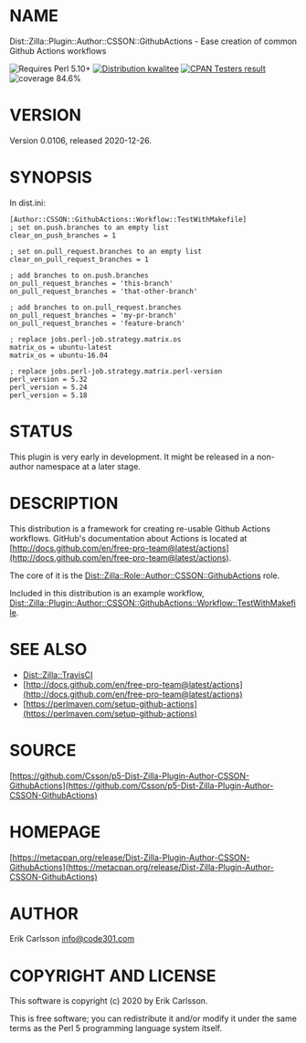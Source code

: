 # NAME

Dist::Zilla::Plugin::Author::CSSON::GithubActions - Ease creation of common Github Actions workflows

<div>
    <p>
    <img src="https://img.shields.io/badge/perl-5.10+-blue.svg" alt="Requires Perl 5.10+" />
    <a href="http://cpants.cpanauthors.org/release/CSSON/Dist-Zilla-Plugin-Author-CSSON-GithubActions-0.0106"><img src="http://badgedepot.code301.com/badge/kwalitee/CSSON/Dist-Zilla-Plugin-Author-CSSON-GithubActions/0.0106" alt="Distribution kwalitee" /></a>
    <a href="http://matrix.cpantesters.org/?dist=Dist-Zilla-Plugin-Author-CSSON-GithubActions%200.0106"><img src="http://badgedepot.code301.com/badge/cpantesters/Dist-Zilla-Plugin-Author-CSSON-GithubActions/0.0106" alt="CPAN Testers result" /></a>
    <img src="https://img.shields.io/badge/coverage-84.6%-orange.svg" alt="coverage 84.6%" />
    </p>
</div>

# VERSION

Version 0.0106, released 2020-12-26.

# SYNOPSIS

In dist.ini:

    [Author::CSSON::GithubActions::Workflow::TestWithMakefile]
    ; set on.push.branches to an empty list
    clear_on_push_branches = 1

    ; set on.pull_request.branches to an empty list
    clear_on_pull_request_branches = 1

    ; add branches to on.push.branches
    on_pull_request_branches = 'this-branch'
    on_pull_request_branches = 'that-other-branch'

    ; add branches to on.pull_request.branches
    on_pull_request_branches = 'my-pr-branch'
    on_pull_request_branches = 'feature-branch'

    ; replace jobs.perl-job.strategy.matrix.os
    matrix_os = ubuntu-latest
    matrix_os = ubuntu-16.04

    ; replace jobs.perl-job.strategy.matrix.perl-version
    perl_version = 5.32
    perl_version = 5.24
    perl_version = 5.18

# STATUS

This plugin is very early in development. It might be released in a non-author namespace at a later stage.

# DESCRIPTION

This distribution is a framework for creating re-usable Github Actions workflows. GitHub's documentation about Actions is located at [http://docs.github.com/en/free-pro-team@latest/actions](http://docs.github.com/en/free-pro-team@latest/actions).

The core of it is the [Dist::Zilla::Role::Author::CSSON::GithubActions](https://metacpan.org/pod/Dist::Zilla::Role::Author::CSSON::GithubActions) role.

Included in this distribution is an example workflow, [Dist::Zilla::Plugin::Author::CSSON::GithubActions::Workflow::TestWithMakefile](https://metacpan.org/pod/Dist::Zilla::Plugin::Author::CSSON::GithubActions::Workflow::TestWithMakefile).

# SEE ALSO

- [Dist::Zilla::TravisCI](https://metacpan.org/pod/Dist::Zilla::TravisCI)
- [http://docs.github.com/en/free-pro-team@latest/actions](http://docs.github.com/en/free-pro-team@latest/actions)
- [https://perlmaven.com/setup-github-actions](https://perlmaven.com/setup-github-actions)

# SOURCE

[https://github.com/Csson/p5-Dist-Zilla-Plugin-Author-CSSON-GithubActions](https://github.com/Csson/p5-Dist-Zilla-Plugin-Author-CSSON-GithubActions)

# HOMEPAGE

[https://metacpan.org/release/Dist-Zilla-Plugin-Author-CSSON-GithubActions](https://metacpan.org/release/Dist-Zilla-Plugin-Author-CSSON-GithubActions)

# AUTHOR

Erik Carlsson <info@code301.com>

# COPYRIGHT AND LICENSE

This software is copyright (c) 2020 by Erik Carlsson.

This is free software; you can redistribute it and/or modify it under
the same terms as the Perl 5 programming language system itself.
